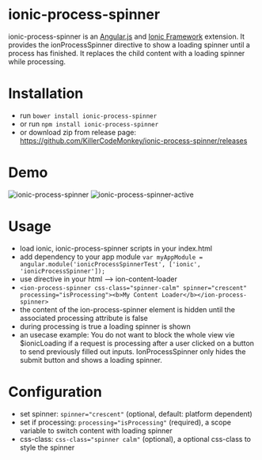 # ionic-process-spinner

ionic-process-spinner is an [Angular.js](http://angularjs.org/) and [Ionic Framework](http://ionicframework.com/) extension. It provides the ionProcessSpinner directive to show a loading spinner until a process has finished. It replaces the child content with a loading spinner while processing.

Installation
============
- run `bower install ionic-process-spinner`
- or run `npm install ionic-process-spinner`
- or download zip from release page: https://github.com/KillerCodeMonkey/ionic-process-spinner/releases

Demo
====
![ionic-process-spinner](https://cloud.githubusercontent.com/assets/2264672/9417552/9409205c-484d-11e5-9364-7e2ab0f0c293.png)
![ionic-process-spinner-active](https://cloud.githubusercontent.com/assets/2264672/9417551/93f86136-484d-11e5-8bb8-45b4525df3d2.png)

Usage
=====
- load ionic, ionic-process-spinner scripts in your index.html
- add dependency to your app module `var myAppModule = angular.module('ionicProcessSpinnerTest', ['ionic', 'ionicProcessSpinner']);`
- use directive in your html --> ion-content-loader
- `<ion-process-spinner css-class="spinner-calm" spinner="crescent" processing="isProcessing"><b>My Content Loader</b></ion-process-spinner>`
- the content of the ion-process-spinner element is hidden until the associated processing attribute is false
- during processing is true a loading spinner is shown
- an usecase example: You do not want to block the whole view vie $ionicLoading if a request is processing after a user clicked on a button to send previously filled out inputs. IonProcessSpinner only hides the submit button and shows a loading spinner.

Configuration
=============
- set spinner: `spinner="crescent"` (optional, default: platform dependent)
- set if processing: `processing="isProcessing"` (required), a scope variable to switch content with loading spinner
- css-class: `css-class="spinner calm"` (optional), a optional css-class to style the spinner
